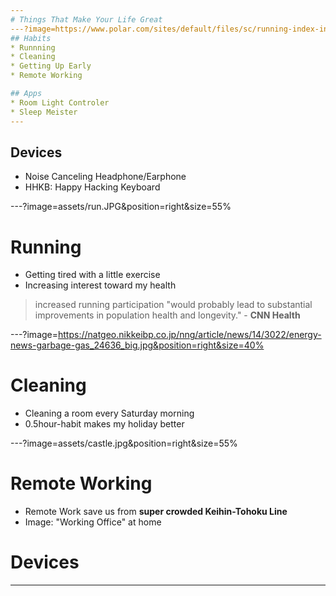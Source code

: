 ```yaml
---
# Things That Make Your Life Great
---?image=https://www.polar.com/sites/default/files/sc/running-index-intro-bg-desktop.jpg&position=right&size=55%
## Habits
* Runnning
* Cleaning
* Getting Up Early
* Remote Working

## Apps
* Room Light Controler
* Sleep Meister
---
```

## Devices
* Noise Canceling Headphone/Earphone
* HHKB: Happy Hacking Keyboard

---?image=assets/run.JPG&position=right&size=55%
# Running
- Getting tired with a little exercise
- Increasing interest toward my health

> increased running participation "would probably lead to substantial improvements in population health and longevity." - **CNN Health**

---?image=https://natgeo.nikkeibp.co.jp/nng/article/news/14/3022/energy-news-garbage-gas_24636_big.jpg&position=right&size=40%
# Cleaning
- Cleaning a room every Saturday morning
- 0.5hour-habit makes my holiday better

---?image=assets/castle.jpg&position=right&size=55%
# Remote Working
- Remote Work save us from **super crowded Keihin-Tohoku Line**
- Image: "Working Office" at home

# Devices

---